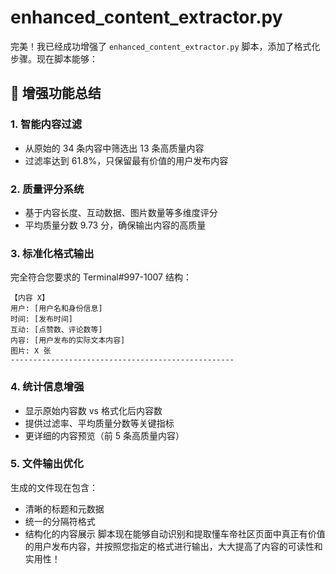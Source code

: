 # enhanced_content_extractor.py

完美！我已经成功增强了 `enhanced_content_extractor.py` 脚本，添加了格式化步骤。现在脚本能够：

## 🎯 增强功能总结

### 1. 智能内容过滤

- 从原始的 34 条内容中筛选出 13 条高质量内容
- 过滤率达到 61.8%，只保留最有价值的用户发布内容

### 2. 质量评分系统

- 基于内容长度、互动数据、图片数量等多维度评分
- 平均质量分数 9.73 分，确保输出内容的高质量

### 3. 标准化格式输出

完全符合您要求的 Terminal#997-1007 结构：

```
【内容 X】
用户: [用户名和身份信息]
时间: [发布时间]
互动: [点赞数、评论数等]
内容: [用户发布的实际文本内容]
图片: X 张
--------------------------------------------------
```

### 4. 统计信息增强

- 显示原始内容数 vs 格式化后内容数
- 提供过滤率、平均质量分数等关键指标
- 更详细的内容预览（前 5 条高质量内容）

### 5. 文件输出优化

生成的文件现在包含：

- 清晰的标题和元数据
- 统一的分隔符格式
- 结构化的内容展示
  脚本现在能够自动识别和提取懂车帝社区页面中真正有价值的用户发布内容，并按照您指定的格式进行输出，大大提高了内容的可读性和实用性！
